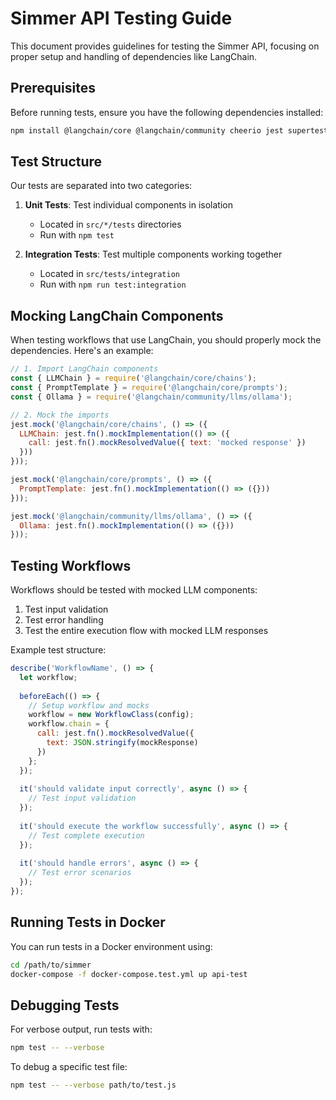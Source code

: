 # Simmer API Testing Guide

This document provides guidelines for testing the Simmer API, focusing on proper setup and handling of dependencies like LangChain.

## Prerequisites

Before running tests, ensure you have the following dependencies installed:

```bash
npm install @langchain/core @langchain/community cheerio jest supertest
```

## Test Structure

Our tests are separated into two categories:

1. **Unit Tests**: Test individual components in isolation
   - Located in `src/*/tests` directories
   - Run with `npm test`

2. **Integration Tests**: Test multiple components working together
   - Located in `src/tests/integration`
   - Run with `npm run test:integration`

## Mocking LangChain Components

When testing workflows that use LangChain, you should properly mock the dependencies. Here's an example:

```javascript
// 1. Import LangChain components
const { LLMChain } = require('@langchain/core/chains');
const { PromptTemplate } = require('@langchain/core/prompts');
const { Ollama } = require('@langchain/community/llms/ollama');

// 2. Mock the imports
jest.mock('@langchain/core/chains', () => ({
  LLMChain: jest.fn().mockImplementation(() => ({
    call: jest.fn().mockResolvedValue({ text: 'mocked response' })
  }))
}));

jest.mock('@langchain/core/prompts', () => ({
  PromptTemplate: jest.fn().mockImplementation(() => ({}))
}));

jest.mock('@langchain/community/llms/ollama', () => ({
  Ollama: jest.fn().mockImplementation(() => ({}))
}));
```

## Testing Workflows

Workflows should be tested with mocked LLM components:

1. Test input validation
2. Test error handling
3. Test the entire execution flow with mocked LLM responses

Example test structure:

```javascript
describe('WorkflowName', () => {
  let workflow;
  
  beforeEach(() => {
    // Setup workflow and mocks
    workflow = new WorkflowClass(config);
    workflow.chain = {
      call: jest.fn().mockResolvedValue({ 
        text: JSON.stringify(mockResponse) 
      })
    };
  });
  
  it('should validate input correctly', async () => {
    // Test input validation
  });
  
  it('should execute the workflow successfully', async () => {
    // Test complete execution
  });
  
  it('should handle errors', async () => {
    // Test error scenarios
  });
});
```

## Running Tests in Docker

You can run tests in a Docker environment using:

```bash
cd /path/to/simmer
docker-compose -f docker-compose.test.yml up api-test
```

## Debugging Tests

For verbose output, run tests with:

```bash
npm test -- --verbose
```

To debug a specific test file:

```bash
npm test -- --verbose path/to/test.js
``` 
